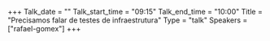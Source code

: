 +++
Talk_date = ""
Talk_start_time = "09:15"
Talk_end_time = "10:00"
Title = "Precisamos falar de testes de infraestrutura"
Type = "talk"
Speakers = ["rafael-gomex"]
+++


